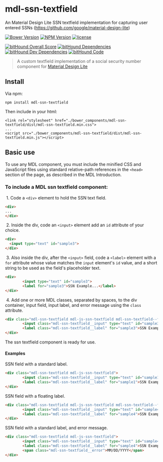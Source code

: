 # mdl-ssn-textfield
An Material Design Lite SSN textfield implementation for capturing user entered SSNs (https://github.com/google/material-design-lite)

[![Bower Version](https://img.shields.io/bower/v/mdl-ssn-textfield.svg)](https://github.com/rathxxx/mdl-ssn-textfield)
[![NPM Version](https://img.shields.io/npm/v/mdl-ssn-textfield.svg)](https://www.npmjs.com/package/mdl-ssn-textfield)
[![license](https://img.shields.io/badge/license-MIT-brightgreen.svg?style=flat)](https://github.com/rathxxx/mdl-ssn-textfield/blob/master/LICENSE)

[![bitHound Overall Score](https://www.bithound.io/github/rathxxx/mdl-ssn-textfield/badges/score.svg)](https://www.bithound.io/github/rathxxx/mdl-ssn-textfield)
[![bitHound Dependencies](https://www.bithound.io/github/rathxxx/mdl-ssn-textfield/badges/dependencies.svg)](https://www.bithound.io/github/rathxxx/mdl-ssn-textfield/master/dependencies/npm)
[![bitHound Dev Dependencies](https://www.bithound.io/github/rathxxx/mdl-ssn-textfield/badges/devDependencies.svg)](https://www.bithound.io/github/rathxxx/mdl-ssn-textfield/master/dependencies/npm)
[![bitHound Code](https://www.bithound.io/github/rathxxx/mdl-ssn-textfield/badges/code.svg)](https://www.bithound.io/github/rathxxx/mdl-ssn-textfield)

> A custom textfield implementation of a social security number component for [Material Design Lite](https://github.com/google/material-design-lite)

## Install

Via npm:

````
npm install mdl-ssn-textfield
````

Then include in your html:

````
<link rel="stylesheet" href="./bower_components/mdl-ssn-textfield/dist/mdl-ssn-textfield.min.css">
...
<script src="./bower_components/mdl-ssn-textfield/dist/mdl-ssn-textfield.min.js"></script>
````

## Basic use
To use any MDL component, you must include the minified CSS and JavaScript files using standard relative-path references in the `<head>` section of the page, as described in the MDL Introduction.

### To include a MDL **ssn textfield** component:

&nbsp;1. Code a `<div>` element to hold the SSN text field.
```html
<div>
...
</div>
```
&nbsp;2. Inside the div, code an `<input>` element add an `id` attribute of your choice.
```html
<div>
  <input type="text" id="sample3">
</div>
```
&nbsp;3. Also inside the div, after the `<input>` field, code a `<label>` element with a `for` attribute whose value matches the `input` element's `id` value, and a short string to be used as the field's placeholder text.
```html
<div>
		<input type="text" id="sample3">
        <label for="sample3">SSN Example...</label>
</div>
```
&nbsp;4. Add one or more MDL classes, separated by spaces, to the div container, input field, input label, and error message using the `class` attribute.
```html
<div class="mdl-ssn-textfield mdl-js-ssn-textfield mdl-ssn-textfield--floating-label">
        <input class="mdl-ssn-textfield__input" type="text" id="sample3">
        <label class="mdl-ssn-textfield__label" for="sample3">SSN Example...</label>
</div>
```
The ssn textfield component is ready for use.

#### Examples

SSN field with a standard label.
```html
<div class="mdl-ssn-textfield mdl-js-ssn-textfield">
        <input class="mdl-ssn-textfield__input" type="text" id="sample1">
        <label class="mdl-ssn-textfield__label" for="sample1">SSN Example...</label>
</div>
```

SSN field with a floating label.
```html
<div class="mdl-ssn-textfield mdl-js-ssn-textfield mdl-ssn-textfield--floating-label">
        <input class="mdl-ssn-textfield__input" type="text" id="sample4">
        <label class="mdl-ssn-textfield__label" for="sample4">SSN Example...</label>
</div>
```

SSN field with a standard label, and error message.
```html
<div class="mdl-ssn-textfield mdl-js-ssn-textfield">
        <input class="mdl-ssn-textfield__input" type="text" id="sample4">
        <label class="mdl-ssn-textfield__label" for="sample4">SSN Example...</label>
		<span class="mdl-ssn-textfield__error">MM/DD/YYYY</span>
</div>
```